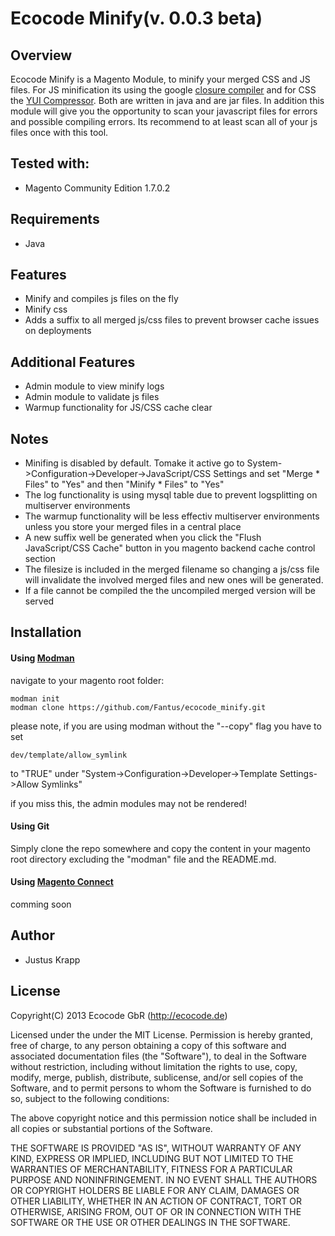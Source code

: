 Ecocode Minify(v. 0.0.3 beta)
=============

Overview
---------------

Ecocode Minify is a Magento Module, to minify your merged CSS and JS files.
For JS minification its using the google [closure compiler](http://closure-compiler.appspot.com/ "closure compiler") and
for CSS the [YUI Compressor](http://yui.github.com/yuicompressor/ "YUI Compressor"). Both are written in java and are jar files.
In addition this module will give you the opportunity to scan your javascript files for errors and
possible compiling errors. Its recommend to at least scan all of your js files once with this tool.

## Tested with:
* Magento Community Edition 1.7.0.2

## Requirements

* Java

## Features
* Minify and compiles js files on the fly
* Minify css
* Adds a suffix to all merged js/css files to prevent browser cache issues on deployments

## Additional Features

* Admin module to view minify logs
* Admin module to validate js files
* Warmup functionality for JS/CSS cache clear

## Notes

* Minifing is disabled by default. Tomake it active go to System->Configuration->Developer->JavaScript/CSS Settings and
	set "Merge * Files" to "Yes" and then "Minify * Files" to "Yes"
* The log functionality is using mysql table due to prevent logsplitting on multiserver environments
* The warmup functionality will be less effectiv multiserver environments unless you store your merged files in a central place
* A new suffix well be generated when you click the "Flush JavaScript/CSS Cache" button in you magento backend cache control section
* The filesize is included in the merged filename so changing a js/css file will invalidate the involved merged files and new ones will be generated.
* If a file cannot be compiled the the uncompiled merged version will be served

## Installation

#### Using [Modman](https://github.com/colinmollenhour/modman "Modman")

navigate to your magento root folder:

	modman init
	modman clone https://github.com/Fantus/ecocode_minify.git

please note, if you are using modman without the "--copy" flag you have to set 

	dev/template/allow_symlink

to "TRUE" under "System->Configuration->Developer->Template Settings->Allow Symlinks"

if you miss this, the admin modules may not be rendered! 

#### Using Git

Simply clone the repo somewhere and copy the content in your magento root directory excluding the "modman" file and the README.md.


#### Using [Magento Connect](http://www.magentocommerce.com/magento-connect/ "Magento Connect")

comming soon

## Author

* Justus Krapp


## License

Copyright(C) 2013 Ecocode GbR (http://ecocode.de)

Licensed under the under the MIT License.
Permission is hereby granted, free of charge, to any person obtaining a copy of this software and associated documentation files (the "Software"), 
to deal in the Software without restriction, including without limitation the rights to use, copy, modify, merge, publish, distribute, sublicense, 
and/or sell copies of the Software, and to permit persons to whom the Software is furnished to do so, subject to the following conditions:

The above copyright notice and this permission notice shall be included in all copies or substantial portions of the Software.

THE SOFTWARE IS PROVIDED "AS IS", WITHOUT WARRANTY OF ANY KIND, EXPRESS OR IMPLIED, INCLUDING BUT NOT LIMITED TO THE WARRANTIES OF MERCHANTABILITY, 
FITNESS FOR A PARTICULAR PURPOSE AND NONINFRINGEMENT. IN NO EVENT SHALL THE AUTHORS OR COPYRIGHT HOLDERS BE LIABLE FOR ANY CLAIM, DAMAGES OR OTHER LIABILITY, 
WHETHER IN AN ACTION OF CONTRACT, TORT OR OTHERWISE, ARISING FROM, OUT OF OR IN CONNECTION WITH THE SOFTWARE OR THE USE OR OTHER DEALINGS IN THE SOFTWARE.
